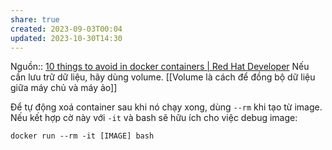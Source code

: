 ```yaml
---
share: true
created: 2023-09-03T00:04
updated: 2023-10-30T14:30
---
```

Nguồn:: [10 things to avoid in docker containers | Red Hat Developer](https://developers.redhat.com/blog/2016/02/24/10-things-to-avoid-in-docker-containers)
Nếu cần lưu trữ dữ liệu, hãy dùng volume. [[Volume là cách để đồng bộ dữ liệu giữa máy chủ và máy ảo]]

Để tự động xoá container sau khi nó chạy xong, dùng `--rm` khi tạo từ image. Nếu kết hợp cờ này với `-it` và bash sẽ hữu ích cho việc debug image:
```
docker run --rm -it [IMAGE] bash
```
